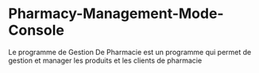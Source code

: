 # Pharmacy-Management-Mode-Console
Le programme de Gestion De Pharmacie est un programme qui permet de gestion et manager les produits et les clients de pharmacie
